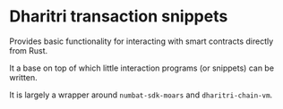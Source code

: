 # Dharitri transaction snippets

Provides basic functionality for interacting with smart contracts directly from Rust.

It a base on top of which little interaction programs (or snippets) can be written.

It is largely a wrapper around `numbat-sdk-moars` and `dharitri-chain-vm`.
